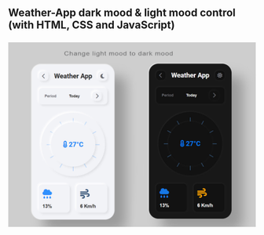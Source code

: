 ## Weather-App dark mood & light mood control (with HTML, CSS and JavaScript)
### ![Screenshot](/ScreenShot.JPG)